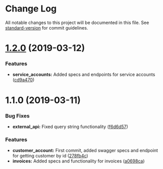 # Change Log

All notable changes to this project will be documented in this file. See [standard-version](https://github.com/conventional-changelog/standard-version) for commit guidelines.

# [1.2.0](http://neer-bitbucket:7999/gd/gexa-saas/compare/v1.1.0...v1.2.0) (2019-03-12)


### Features

* **service_accounts:** Added specs and endpoints for service accounts ([cd9a470](http://neer-bitbucket:7999/gd/gexa-saas/commits/cd9a470))



# 1.1.0 (2019-03-11)


### Bug Fixes

* **external_api:** Fixed query string functionality ([f6d6d57](http://neer-bitbucket:7999/gd/gexa-saas/commits/f6d6d57))


### Features

* **customer_account:** First commit, added swagger specs and endpoint for getting customer by id ([278fb4c](http://neer-bitbucket:7999/gd/gexa-saas/commits/278fb4c))
* **invoices:** Added specs and functionality for invoices ([a0698ca](http://neer-bitbucket:7999/gd/gexa-saas/commits/a0698ca))
